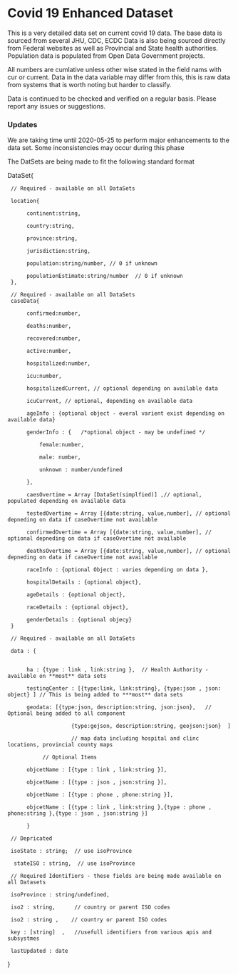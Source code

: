 # Covid 19 Enhanced Dataset

This is a very detailed data set on current covid 19 data. The  base data is sourced from several JHU, CDC, ECDC
Data is also being sourced directly from Federal websites as well as Provincial and State health authorities. Population data is populated from Open Data Government projects.

All numbers are cumlative unless other wise stated in the field nams with cur or current. Data in the data variable may differ from this, this is raw data from systems that is worth noting but harder to classify.

Data is continued to be checked and verified on a regular basis. Please report any issues or suggestions. 

  ### Updates
  
 We are taking time until 2020-05-25 to perform major enhancements to the data set. Some inconsistencies may occur during this phase
  
 The DatSets are being made to fit the following standard format
 
DataSet{

     // Required - available on all DataSets
     
     location{

          continent:string,

          country:string,

          province:string,

          jurisdiction:string,

          population:string/number, // 0 if unknown
          
          populationEstimate:string/number  // 0 if unknown
     },
     
     // Required - available on all DataSets
     caseData{
     
          confirmed:number,
          
          deaths:number,
          
          recovered:number,
          
          active:number,
          
          hospitalized:number,
          
          icu:number,
          
          hospitalizedCurrent, // optional depending on available data
          
          icuCurrent, // optional, depending on available data
          
          ageInfo : {optional object - everal varient exist depending on available data}
          
          genderInfo : {   /*optional object - may be undefined */
              
              female:number,
              
              male: number,
              
              unknown : number/undefined
              
          },
          
          caesOvertime = Array [DataSet(simplfied)] ,// optional, populated depending on available data
          
          testedOvertime = Array [{date:string, value,number], // optional depneding on data if caseOvertime not available
          
          confirmedOvertime = Array [{date:string, value,number], // optional depneding on data if caseOvertime not available 
          
          deathsOvertime = Array [{date:string, value,number], // optional depneding on data if caseOvertime not available
          
          raceInfo : {optional Object : varies depending on data },
          
          hospitalDetails : {optional object},
          
          ageDetails : {optional object},
          
          raceDetails : {optional object},
          
          genderDetails : {optional objecy}
     }
       
     // Required - available on all DataSets
     
     data : {
          
               
          ha : {type : link , link:string },  // Health Authority -  available on **most** data sets
               
          testingCenter : [{type:link, link:string}, {type:json , json: object} ] // This is being added to ***most** data sets
               
          geodata: [{type:json, description:string, json:json},   // Optional being added to all component
               
                        {type:gejson, description:string, geojson:json}  ]  
                        
                        // map data including hospital and clinc locations, provincial county maps
               
               // Optional Items
          
          objcetName : [{type : link , link:string }],
          
          objcetName : [{type : json , json:string }],
          
          objcetName : [{type : phone , phone:string }],
          
          objcetName : [{type : link , link:string },{type : phone , phone:string },{type : json , json:string }]
          
          }
        
     // Depricated
     
     isoState : string;  // use isoProvince
      
      stateISO : string,  // use isoProvince
        
     // Required Identifiers - these fields are being made available on all Datasets
          
     isoProvince : string/undefined,
          
     iso2 : string,      // country or parent ISO codes
          
     iso2 : string ,    // country or parent ISO codes
          
     key : [string]  ,   //usefull identifiers from various apis and subsystmes
         
     lastUpdated : date
  
  }
  
  
  
  
 
